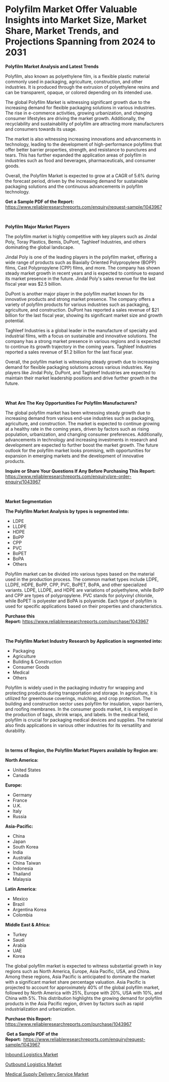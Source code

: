 <p><h1>Polyfilm Market Offer Valuable Insights into Market Size, Market Share, Market Trends, and Projections Spanning from 2024 to 2031</h1></p><p><strong>Polyfilm Market Analysis and Latest Trends</strong></p>
<p><p>Polyfilm, also known as polyethylene film, is a flexible plastic material commonly used in packaging, agriculture, construction, and other industries. It is produced through the extrusion of polyethylene resins and can be transparent, opaque, or colored depending on its intended use.</p><p>The global Polyfilm Market is witnessing significant growth due to the increasing demand for flexible packaging solutions in various industries. The rise in e-commerce activities, growing urbanization, and changing consumer lifestyles are driving the market growth. Additionally, the recyclability and sustainability of polyfilm are attracting more manufacturers and consumers towards its usage.</p><p>The market is also witnessing increasing innovations and advancements in technology, leading to the development of high-performance polyfilms that offer better barrier properties, strength, and resistance to punctures and tears. This has further expanded the application areas of polyfilm in industries such as food and beverages, pharmaceuticals, and consumer goods.</p><p>Overall, the Polyfilm Market is expected to grow at a CAGR of 5.6% during the forecast period, driven by the increasing demand for sustainable packaging solutions and the continuous advancements in polyfilm technology.</p></p>
<p><strong>Get a Sample PDF of the Report:&nbsp;</strong> <a href="https://www.reliableresearchreports.com/enquiry/request-sample/1043967">https://www.reliableresearchreports.com/enquiry/request-sample/1043967</a></p>
<p>&nbsp;</p>
<p><strong>Polyfilm Major Market Players</strong></p>
<p><p>The polyfilm market is highly competitive with key players such as Jindal Poly, Toray Plastics, Bemis, DuPont, Taghleef Industries, and others dominating the global landscape. </p><p>Jindal Poly is one of the leading players in the polyfilm market, offering a wide range of products such as Biaxially Oriented Polypropylene (BOPP) films, Cast Polypropylene (CPP) films, and more. The company has shown steady market growth in recent years and is expected to continue to expand its market presence in the future. Jindal Poly's sales revenue for the last fiscal year was $2.5 billion.</p><p>DuPont is another major player in the polyfilm market known for its innovative products and strong market presence. The company offers a variety of polyfilm products for various industries such as packaging, agriculture, and construction. DuPont has reported a sales revenue of $21 billion for the last fiscal year, showing its significant market size and growth potential.</p><p>Taghleef Industries is a global leader in the manufacture of specialty and industrial films, with a focus on sustainable and innovative solutions. The company has a strong market presence in various regions and is expected to continue its growth trajectory in the coming years. Taghleef Industries reported a sales revenue of $1.2 billion for the last fiscal year.</p><p>Overall, the polyfilm market is witnessing steady growth due to increasing demand for flexible packaging solutions across various industries. Key players like Jindal Poly, DuPont, and Taghleef Industries are expected to maintain their market leadership positions and drive further growth in the future.</p></p>
<p>&nbsp;</p>
<p><strong>What Are The Key Opportunities For Polyfilm Manufacturers?</strong></p>
<p><p>The global polyfilm market has been witnessing steady growth due to increasing demand from various end-use industries such as packaging, agriculture, and construction. The market is expected to continue growing at a healthy rate in the coming years, driven by factors such as rising population, urbanization, and changing consumer preferences. Additionally, advancements in technology and increasing investments in research and development are expected to further boost the market growth. The future outlook for the polyfilm market looks promising, with opportunities for expansion in emerging markets and the development of innovative products.</p></p>
<p><strong>Inquire or Share Your Questions If Any Before Purchasing This Report:</strong> <a href="https://www.reliableresearchreports.com/enquiry/pre-order-enquiry/1043967">https://www.reliableresearchreports.com/enquiry/pre-order-enquiry/1043967</a></p>
<p>&nbsp;</p>
<p><strong>Market Segmentation</strong></p>
<p><strong>The Polyfilm Market Analysis by types is segmented into:</strong></p>
<p><ul><li>LDPE</li><li>LLDPE</li><li>HDPE</li><li>BoPP</li><li>CPP</li><li>PVC</li><li>BoPET</li><li>BoPA</li><li>Others</li></ul></p>
<p><p>Polyfilm market can be divided into various types based on the material used in the production process. The common market types include LDPE, LLDPE, HDPE, BoPP, CPP, PVC, BoPET, BoPA, and other specialized variants. LDPE, LLDPE, and HDPE are variations of polyethylene, while BoPP and CPP are types of polypropylene. PVC stands for polyvinyl chloride, while BoPET is polyester and BoPA is polyamide. Each type of polyfilm is used for specific applications based on their properties and characteristics.</p></p>
<p><strong>Purchase this Report:&nbsp;</strong><a href="https://www.reliableresearchreports.com/purchase/1043967">https://www.reliableresearchreports.com/purchase/1043967</a></p>
<p>&nbsp;</p>
<p><strong>The Polyfilm Market Industry Research by Application is segmented into:</strong></p>
<p><ul><li>Packaging</li><li>Agriculture</li><li>Building & Construction</li><li>Consumer Goods</li><li>Medical</li><li>Others</li></ul></p>
<p><p>Polyfilm is widely used in the packaging industry for wrapping and protecting products during transportation and storage. In agriculture, it is utilized for greenhouse coverings, mulching, and crop protection. The building and construction sector uses polyfilm for insulation, vapor barriers, and roofing membranes. In the consumer goods market, it is employed in the production of bags, shrink wraps, and labels. In the medical field, polyfilm is crucial for packaging medical devices and supplies. The material also finds applications in various other industries for its versatility and durability.</p></p>
<p>&nbsp;</p>
<p><strong>In terms of Region, the Polyfilm Market Players available by Region are:</strong></p>
<p>
    <p> <strong> North America: </strong>
        <ul>
            <li>United States</li>
            <li>Canada</li>
        </ul>
        </p> 
    <p> <strong> Europe: </strong>
        <ul>
            <li>Germany</li>
            <li>France</li>
            <li>U.K.</li>
            <li>Italy</li>
            <li>Russia</li>
        </ul>
        </p> 
    <p> <strong> Asia-Pacific: </strong>
        <ul>
            <li>China</li>
            <li>Japan</li>
            <li>South Korea</li>
            <li>India</li>
            <li>Australia</li>
            <li>China Taiwan</li>
            <li>Indonesia</li>
            <li>Thailand</li>
            <li>Malaysia</li>
        </ul>
        </p> 
    <p> <strong> Latin America: </strong>
        <ul>
            <li>Mexico</li>
            <li>Brazil</li>
            <li>Argentina Korea</li>
            <li>Colombia</li>
        </ul>
        </p> 
    <p> <strong> Middle East & Africa: </strong>
        <ul>
            <li>Turkey</li>
            <li>Saudi</li>
            <li>Arabia</li>
            <li>UAE</li>
            <li>Korea</li>
        </ul>
    </p>
    </p>
<p><p>The global polyfilm market is expected to witness substantial growth in key regions such as North America, Europe, Asia Pacific, USA, and China. Among these regions, Asia Pacific is anticipated to dominate the market with a significant market share percentage valuation. Asia Pacific is projected to account for approximately 40% of the global polyfilm market, followed by North America with 25%, Europe with 20%, USA with 10%, and China with 5%. This distribution highlights the growing demand for polyfilm products in the Asia Pacific region, driven by factors such as rapid industrialization and urbanization.</p></p>
<p><strong>Purchase this Report: </strong><a href="https://www.reliableresearchreports.com/purchase/1043967">https://www.reliableresearchreports.com/purchase/1043967</a></p>
<p>&nbsp;<strong>Get a Sample PDF of the Report:&nbsp;&nbsp;</strong><a href="https://www.reliableresearchreports.com/enquiry/request-sample/1043967">https://www.reliableresearchreports.com/enquiry/request-sample/1043967</a></p>
<p><strong></strong></p>
<p><p><a href="https://view.publitas.com/reportprime-1/inbound-logistics-market-size-reflecting-a-forecast-till-2030-market-by-type-by-application-and-by-geography/">Inbound Logistics Market</a></p><p><a href="https://view.publitas.com/reportprime-1/outbound-logistics-market-research-report-provides-critical-insights-that-can-help-shape-business-development-and-investment-strategies/">Outbound Logistics Market</a></p><p><a href="https://view.publitas.com/reportprime-1/global-medical-supply-delivery-service-market-by-types-applications-and-major-players-with-regional-growth-rate-analysis-and-development-situation-from-2023-to-2030/">Medical Supply Delivery Service Market</a></p></p>